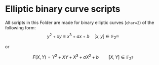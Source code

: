 # Elliptic binary curve scripts
[info]: <> (Scripts inside this folder are for binary elliptic curves of the form y^2+xy=x^3+ax^2+b [ecc-point-char2]+++)
All scripts in this Folder are made for binary elliptic curves (`char=2`) of the following form:
$$y^{2}+xy\equiv x^{3}+ax+b\quad[x,y]\in \mathbb{F}_{2^{m}}$$

or


$$F(X,Y)=Y^2+XY+X^3+aX^2+b\qquad[X,Y]\in\mathbb{F}_{2^3}$$
